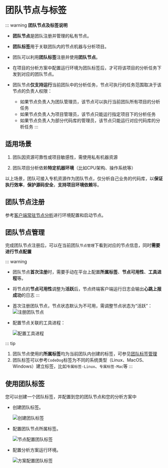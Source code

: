 # 团队节点与标签

::: warning
**团队节点及标签说明**

- **团队节点**是团队注册并管理的私有节点。

- **团队标签**用于关联团队内的节点机器与分析项目。

- 团队可以利用**团队标签**注册并使用**团队节点**。

- 在项目的分析方案中配置运行环境为团队标签后，才可将该项目的分析任务下发到对应的团队节点。

- 团队节点**仅支持运行**当前团队中的分析任务，节点可执行的任务范围取决于该节点的负责人权限：
  - 如果节点负责人为团队管理员，该节点可以执行当前团队所有项目的分析任务
  - 如果节点负责人为项目管理员，该节点只能运行指定项目下的分析任务
  - 如果节点负责人为部分代码库的管理员，该节点只能运行对应代码库的分析任务
:::

## 适用场景

1. 团队因资源可靠性或项目敏感性，需使用私有机器资源

2. 团队项目分析依赖**特定机器环境**（比如CPU架构、操作系统等）

以上场景，团队可接入专机资源作为团队节点，仅分析自己业务的代码库，以**保证执行效率**，**保护源码安全**，**支持项目环境依赖**等。

## 团队节点注册

参考[客户端常驻节点分析](../客户端/常驻节点分析.md)进行环境配置和启动节点。

## 团队节点管理

完成团队节点注册后，可以在当前团队`节点管理`下看到对应的节点信息，同时**需要进行节点配置**

::: warning
- 团队节点**首次注册**时，需要手动在平台上配置**所属标签**、**节点可用性**、**工具进程**等。
- 将节点的**节点可用性**调整为**活跃**后，节点终端客户端运行日志会输出**心跳上报成功**的日志
:::

- 首次注册团队节点，节点状态默认为不可用，需调整节点状态为“活跃”：
  ![注册团队节点](../../../images/org_node_manager_2.png)

- 配置节点关联的工具进程：
  
  ![配置工具进程](../../../images/org_node_process.png)

::: tip
1. 团队节点使用的**所属标签**均为当前团队内创建的标签，可参见[团队标签管理](#团队标签管理)
2. 团队标签可以参考`CodeDog`标签为不同的系统类型（Linux、MacOS、Windows）建立标签，比如`专属标签-Linux`、`专属标签-Mac`等
:::


## 使用团队标签

您可以创建一个团队标签，并配置到您的团队节点和您的分析方案中

- 创建团队标签。

  ![创建团队标签](../../../images/org_tag_manager.png)

- 配置团队节点所属标签。
  
  ![节点配置团队标签](../../../images/org_tag_node.png)

- 配置分析方案运行环境。

  ![方案配置团队标签](../../../images/org_tag_scheme.png)


